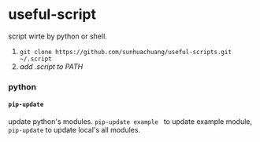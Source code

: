 # useful-script
script wirte by python or shell.

1. ```git clone https://github.com/sunhuachuang/useful-scripts.git ~/.script```
1. *add .script to PATH*

### python
#### ```pip-update```
update python's modules. ```pip-update example ``` to update example module, ```pip-update``` to update local's all modules.
